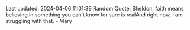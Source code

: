 Last updated: 2024-04-06 11:01:39
Random Quote: Sheldon, faith means believing in something you can't know for sure is realAnd right now, I am struggling with that. - Mary